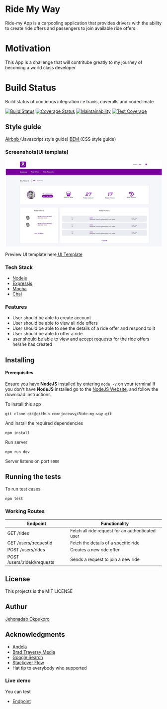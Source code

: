 # Ride My Way

Ride-my App is a carpooling application that provides drivers with the ability to create ride offers
and passengers to join available ride offers.

# Motivation

This App is a challenge that will contritube greatly to my journey of becoming a world class developer

# Build Status

Build status of continous integration i.e travis, coveralls and codeclimate

[![Build Status](https://travis-ci.org/joeeasy/Ride-my-way.svg?branch=develop)](https://travis-ci.org/joeeasy/Ride-my-way)
[![Coverage Status](https://coveralls.io/repos/github/joeeasy/Ride-my-way/badge.svg?branch=develop)](https://coveralls.io/github/joeeasy/Ride-my-way?branch=develop)
[![Maintainability](https://api.codeclimate.com/v1/badges/d86c8aa23c4dfe18ba06/maintainability)](https://codeclimate.com/github/joeeasy/Ride-my-way/maintainability)
[![Test Coverage](https://api.codeclimate.com/v1/badges/d86c8aa23c4dfe18ba06/test_coverage)](https://codeclimate.com/github/joeeasy/Ride-my-way/test_coverage)

## Style guide

[Airbnb ](http://link)(Javascript style guide)
[BEM ](http://link)(CSS style guide)

### Screenshots(UI template)

![alt](./screenshots/dashboard.png)

Preview UI template here[ UI Template](https://joeeasy.github.io/Ride-my-way/UI/)

### Tech Stack

- [Nodejs](http://nodejs.org)
- [Expressjs](http://expressjs.com)
- [Mocha](http://mocha.com)
- [Chai](http://chai.com)

### Features

- User should be able to create account
- User should be able to view all ride offers
- User should be able to see the details of a ride offer and respond to it
- User should be able to offer a ride
- user should be able to view and accept requests for the ride offers he/she has created

## Installing

#### Prerequisites

Ensure you have **NodeJS** installed by entering `node -v` on your terminal
If you don't have **NodeJS** installed go to the [NodeJS Website](http://nodejs.org), and follow the download instructions

To install this app

```
git clone git@github.com:joeeasy/Ride-my-way.git
```

And install the required dependencies

```
npm install
```

Run server

```
npm run dev
```

Server listens on port `5000`

## Running the tests

To run test cases

```
npm test
```

### Working Routes

<table>
<thead>
<tr>
<th>Endpoint</th>
<th>Functionality</th>
</tr>
</thead>
<tbody>
<tr>
<td>GET /rides</td>
<td>Fetch all ride request for an authenticated user</td>
</tr>
<tr>
<td>GET /users/:requestId</td>
<td>Fetch the details of a specific ride</td>
</tr>
<tr>
<td>POST /users/rides</td>
<td>Creates a new ride offer</td>
</tr>
<tr>
<td>POST /users/:rideId/requests</td>
<td>Sends a request to join a new ride</td>
</tr>
</tbody></table>

## License

This projects is the MIT LICENSE

## Authur

[Jehonadab Okpukoro](http://github.com/joeeasy)

## Acknowledgments

- [Andela](http://andela.com)
- [Brad Traversy Media](http://youtube.com?s=brad)
- [Google Search](https://google.com)
- [Stackover Flow](stackoverflow.com)
- Hat tip to everybody who supported

### Live demo

You can test

- [Endpoint ](https://ridemw.herokuapp.com/)
